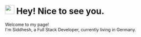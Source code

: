 <h1><img src="https://emojis.slackmojis.com/emojis/images/1531849430/4246/blob-sunglasses.gif?1531849430" width="30"/> Hey! Nice to see you.</h1>


<p>Welcome to my page! </br> I'm Siddhesh, a Full Stack Developer, currently living in Germany</b>. </p>

<!-- <img align="left" src="https://user-images.githubusercontent.com/65187002/144930161-2f783401-8d27-4fdf-a2f7-cc0ba32f1f1f.gif" width="30%" style="display:inline;"><img align="right" src="https://user-images.githubusercontent.com/65187002/144930161-2f783401-8d27-4fdf-a2f7-cc0ba32f1f1f.gif" width="30%" style="display:inline;">
<br>
<p align="center">
    <h1 align="center">✩&emsp;Siddhesh Khedekar&emsp;✩</h1>
</p>
<p align="center">
    <img src="https://readme-typing-svg.herokuapp.com/?lines=Yoooooooooooooooo;Welcome+to+my+profile!;Have+a+look+around!&font=Fira%20Code&color=%23D62F79&center=true&width=280&height=50">
</p>
<br>
<p align="center">
    <img id="preview" src="https://komarev.com/ghpvc/?username=SiddheshKhedekar&color=grey">
</p>
<p align="center">
    <a href="https://leetcode.com/siddheshkhedekar007/"><img width="100%" src="https://leetcode.card.workers.dev/siddheshkhedekar007?theme=dark&font=baloo&extension=null&border=2&border_radius=8"></a>
    <a href="https://github.com/SiddheshKhedekar"><img width="50%" src="https://github-readme-stats.vercel.app/api/top-langs/?username=SiddheshKhedekar&theme=dark&hide=html,css,cmake&layout=compact&langs_count=5&bg_color=101010&hide_title=true"></a>
</p> -->

<!--
### Hi there 👋

**SiddheshKhedekar/SiddheshKhedekar** is a ✨ _special_ ✨ repository because its `README.md` (this file) appears on your GitHub profile.

Here are some ideas to get you started:

- 🔭 I’m currently working on ...
- 🌱 I’m currently learning ...
- 👯 I’m looking to collaborate on ...
- 🤔 I’m looking for help with ...
- 💬 Ask me about ...
- 📫 How to reach me: ...
- 😄 Pronouns: ...
- ⚡ Fun fact: ...
-->
